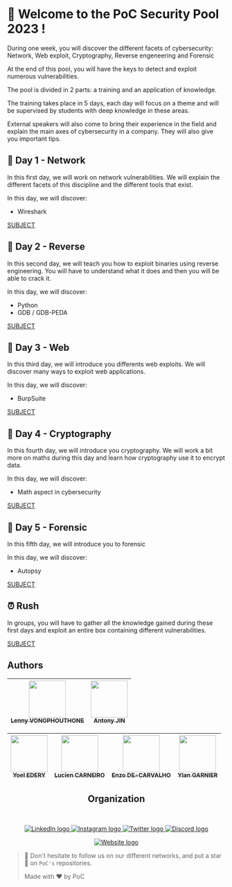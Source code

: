 # :wave: Welcome to the PoC Security Pool 2023 !

During one week, you will discover the different facets of cybersecurity: Network, Web exploit, Cryptography, Reverse engeneering and Forensic

At the end of this pool, you will have the keys to detect and exploit numerous vulnerabilities.

The pool is divided in 2 parts: a training and an application of knowledge.

The training takes place in 5 days, each day will focus on a theme and will be supervised by students with deep knowledge in these areas.

External speakers will also come to bring their experience in the field and explain the main axes of cybersecurity in a company. They will also give you important tips.

## :open_book: Day 1 - Network

In this first day, we will work on network vulnerabilities. We will explain the different facets of this discipline and the different tools that exist.

In this day, we will discover:

- Wireshark

[SUBJECT](./day1/)

## :open_book: Day 2 - Reverse

In this second day, we will teach you how to exploit binaries using reverse engineering. You will have to understand what it does and then you will be able to crack it.

In this day, we will discover:

- Python
- GDB / GDB-PEDA

[SUBJECT](./day2/)

## :open_book: Day 3 - Web

In this third day, we will introduce you differents web exploits. We will discover many ways to exploit web applications.

In this day, we will discover:

- BurpSuite

[SUBJECT](./day3/)

## :open_book: Day 4 - Cryptography

In this fourth day, we will introduce you cryptography. We will work a bit more on maths during this day and learn how cryptography use it to encrypt data.

In this day, we will discover:

- Math aspect in cybersecurity

[SUBJECT](./day4/)

## :open_book: Day 5 - Forensic

In this fifth day, we will introduce you to forensic

In this day, we will discover:

- Autopsy

[SUBJECT](./day5/)

## :alarm_clock: Rush

In groups, you will have to gather all the knowledge gained during these first days and exploit an entire box containing different vulnerabilities.

[SUBJECT](./rush/)

## Authors

| [<img src="https://github.com/lennyvong.png?size=85" width=85><br><sub>Lenny VONGPHOUTHONE</sub>](https://github.com/lennyvong) | [<img src="https://github.com/Antonyjin.png?size=85" width=85><br><sub>Antony JIN</sub>](https://github.com/Antonyjin) |
|:---------------------------------------------------------------------------------------------------------------------------:|:------------------------------------------------------------------------------------------------------------------------------:|

| [<img src="https://github.com/ThisisYoYoDev.png?size=85" width=85><br><sub>Yoel EDERY</sub>](https://github.com/ThisisYoYoDev) | [<img src="https://github.com/lucien-carneiro.png?size=85" width=85><br><sub>Lucien CARNEIRO</sub>](https://github.com/lucien-carneiro) |  [<img src="https://github.com/swi-1.png?size=85" width=85><br><sub>Enzo DE-CARVALHO</sub>](https://github.com/swi-1) | [<img src="https://github.com/YlanGarnier.png?size=85" width=85><br><sub>Ylan GARNIER</sub>](https://github.com/YlanGarnier) |
|:-------------------------------------------------------------------------------------------------------------------------:|:--------------------------------------------------------------------------------------------------------------------------:|:------------------------------------------------------------------------------------------------------------------------------:|:------------------------------------------------------------------------------------------------------------------------------:|

<h2 align=center>
Organization
</h2>
<br/>
<p align='center'>
    <a href="https://www.linkedin.com/company/pocinnovation/mycompany/">
        <img src="https://img.shields.io/badge/LinkedIn-0077B5?style=for-the-badge&logo=linkedin&logoColor=white" alt="LinkedIn logo">
    </a>
    <a href="https://www.instagram.com/pocinnovation/">
        <img src="https://img.shields.io/badge/Instagram-E4405F?style=for-the-badge&logo=instagram&logoColor=white" alt="Instagram logo"
>
    </a>
    <a href="https://twitter.com/PoCInnovation">
        <img src="https://img.shields.io/badge/Twitter-1DA1F2?style=for-the-badge&logo=twitter&logoColor=white" alt="Twitter logo">
    </a>
    <a href="https://discord.com/invite/Yqq2ADGDS7">
        <img src="https://img.shields.io/badge/Discord-7289DA?style=for-the-badge&logo=discord&logoColor=white" alt="Discord logo">
    </a>
</p>
<p align=center>
    <a href="https://www.poc-innovation.fr/">
        <img src="https://img.shields.io/badge/WebSite-1a2b6d?style=for-the-badge&logo=GitHub Sponsors&logoColor=white" alt="Website logo">
    </a>
</p>

> 🚀 Don't hesitate to follow us on our different networks, and put a star 🌟 on `PoC's` repositories.
> 
> Made with :heart: by PoC
